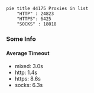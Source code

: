 
```mermaid
pie title 44175 Proxies in list
    "HTTP" : 24823
    "HTTPS": 6425
    "SOCKS" : 18018
```

### Some Info
#### Average Timeout

- mixed: 3.0s
- http: 1.4s
- https: 8.6s
- socks: 6.3s